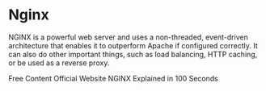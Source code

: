 # Nginx

NGINX is a powerful web server and uses a non-threaded, event-driven architecture that enables it to outperform Apache if configured correctly. It can also do other important things, such as load balancing, HTTP caching, or be used as a reverse proxy.

<ResourceGroupTitle>Free Content</ResourceGroupTitle>
<BadgeLink colorScheme='blue' badgeText='Official Website' href='https://nginx.org/'>Official Website</BadgeLink>
<BadgeLink badgeText='Watch' href='https://www.youtube.com/watch?v=JKxlsvZXG7c'>NGINX Explained in 100 Seconds</BadgeLink>
